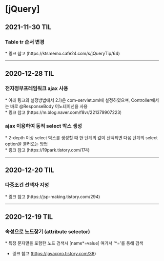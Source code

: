 <h1>[jQuery]</h1>
<h2>2021-11-30 TIL</h2>
<h3>Table tr 순서 변경</h3>
* 링크 참고
 (https://ktsmemo.cafe24.com/s/jQueryTip/64)
<hr/>
<h2>2020-12-28 TIL</h2>
<h3>전자정부프레임워크 ajax 사용</h3>
* 아래 링크의 설정방법에서 2.1)은 com-servlet.xml에 설정하였으며, Controller에서는 바로 @ResponseBody 어노테이션을 사용
<br/>
* 링크 참고
(https://m.blog.naver.com/f8vr/221379907223)
<h3>ajax 이용하여 동적 select 박스 생성</h3>
* 2-depth 이상 select 박스를 생성할 때 한 단계의 값이 선택되면 다음 단계의 select option을 불러오는 방법
<br/>
* 링크 참고
(https://19park.tistory.com/174)
<hr/>
<h2>2020-12-20 TIL</h2>
<h3>다중조건 선택자 지정</h3>
* 링크 참고
(https://jsp-making.tistory.com/294)
<hr/>
<h2>2020-12-19 TIL</h2>
<h3>속성으로 노드찾기 (attribute selector)</h3>
* 특정 문자열을 포함한 노드 검색시
[name*=value] 여기서 '*='를 통해 검색

* 링크 참고
(https://javacpro.tistory.com/38)
